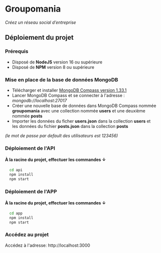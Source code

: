 # Groupomania

_Créez un réseau social d’entreprise_

## Déploiement du projet

### Prérequis

- Disposé de **NodeJS** version 16 ou supérieure
- Disposé de **NPM** version 8 ou supérieure

### Mise en place de la base de données MongoDB

- Télécharger et installer [MongoDB Compass version 1.33.1](https://www.mongodb.com/try/download/compass)
- Lancer MongoDB Compass et se connecter à l'adresse : _mongodb://localhost:27017_
- Créer une nouvelle base de données dans MongoDB Compass nommée **groupomania** avec une collection nommée **users** et une deuxième nommée **posts**
- Importer les données du ficher **users.json** dans la collection **users** et les données du fichier **posts.json** dans la collection **posts**

_(le mot de passe par default des utilisateurs est 123456)_

### Déploiement de l'API

#### À la racine du projet, effectuer les commandes ↓

```bash
  cd api
  npm install
  npm start
```

### Déploiement de l'APP

#### À la racine du projet, effectuer les commandes ↓

```bash
  cd app
  npm install
  npm start
```

### Accédez au projet

Accédez à l'adresse: http://localhost:3000
